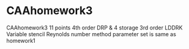 # CAAhomework3
CAAhomework3
11 points 4th order DRP & 4 storage 3rd order LDDRK
Variable stencil Reynolds number method
parameter set is same as homework1
